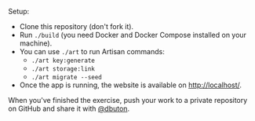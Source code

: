 Setup:

- Clone this repository (don't fork it).
- Run `./build` (you need Docker and Docker Compose installed on your machine).
- You can use `./art` to run Artisan commands:
    - `./art key:generate`
    - `./art storage:link`
    - `./art migrate --seed`
- Once the app is running, the website is available on [http://localhost/](http://localhost/).

When you've finished the exercise, push your work to a private repository on GitHub and share it with [@dbuton](https://github.com/dbuton).
